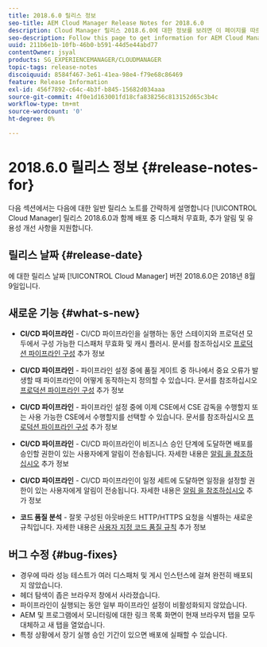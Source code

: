```yaml
---
title: 2018.6.0 릴리스 정보
seo-title: AEM Cloud Manager Release Notes for 2018.6.0
description: Cloud Manager 릴리스 2018.6.0에 대한 정보를 보려면 이 페이지를 따르십시오.
seo-description: Follow this page to get information for AEM Cloud Manager Release 2018.6.0.
uuid: 211b6e1b-10fb-46b0-b591-44d5e44abd77
contentOwner: jsyal
products: SG_EXPERIENCEMANAGER/CLOUDMANAGER
topic-tags: release-notes
discoiquuid: 8584f467-3e61-41ea-98e4-f79e68c86469
feature: Release Information
exl-id: 456f7892-c64c-4b3f-b845-15682d034aaa
source-git-commit: 4f0e1d163001fd18cfa838256c813152d65c3b4c
workflow-type: tm+mt
source-wordcount: '0'
ht-degree: 0%

---
```


# 2018.6.0 릴리스 정보 {#release-notes-for}

다음 섹션에서는 다음에 대한 일반 릴리스 노트를 간략하게 설명합니다 [!UICONTROL Cloud Manager] 릴리스 2018.6.0과 함께 배포 중 디스패처 무효화, 추가 알림 및 유용성 개선 사항을 지원합니다.

## 릴리스 날짜 {#release-date}

에 대한 릴리스 날짜 [!UICONTROL Cloud Manager] 버전 2018.6.0은 2018년 8월 9일입니다.

## 새로운 기능 {#what-s-new}

* **CI/CD 파이프라인** - CI/CD 파이프라인을 실행하는 동안 스테이지와 프로덕션 모두에서 구성 가능한 디스패처 무효화 및 캐시 플러시. 문서를 참조하십시오 [프로덕션 파이프라인 구성](configuring-production-pipelines.md) 추가 정보

* **CI/CD 파이프라인** - 파이프라인 설정 중에 품질 게이트 중 하나에서 중요 오류가 발생할 때 파이프라인이 어떻게 동작하는지 정의할 수 있습니다. 문서를 참조하십시오 [프로덕션 파이프라인 구성](configuring-production-pipelines.md) 추가 정보

* **CI/CD 파이프라인** - 파이프라인 설정 중에 이제 CSE에서 CSE 감독을 수행할지 또는 사용 가능한 CSE에서 수행할지를 선택할 수 있습니다. 문서를 참조하십시오 [프로덕션 파이프라인 구성](configuring-production-pipelines.md) 추가 정보

* **CI/CD 파이프라인** - CI/CD 파이프라인이 비즈니스 승인 단계에 도달하면 배포를 승인할 권한이 있는 사용자에게 알림이 전송됩니다. 자세한 내용은 [알림 을 참조하십시오](notifications.md) 추가 정보

* **CI/CD 파이프라인** - CI/CD 파이프라인이 일정 세트에 도달하면 일정을 설정할 권한이 있는 사용자에게 알림이 전송됩니다. 자세한 내용은 [알림 을 참조하십시오](notifications.md) 추가 정보

* **코드 품질 분석** - 잘못 구성된 아웃바운드 HTTP/HTTPS 요청을 식별하는 새로운 규칙입니다. 자세한 내용은 [사용자 지정 코드 품질 규칙](custom-code-quality-rules.md) 추가 정보

## 버그 수정 {#bug-fixes}

* 경우에 따라 성능 테스트가 여러 디스패처 및 게시 인스턴스에 걸쳐 완전히 배포되지 않았습니다.
* 헤더 탐색이 좁은 브라우저 창에서 사라졌습니다.
* 파이프라인이 실행되는 동안 일부 파이프라인 설정이 비활성화되지 않았습니다.
* AEM 및 프로그램에서 모니터링에 대한 링크 목록 화면이 현재 브라우저 탭을 모두 대체하고 새 탭을 열었습니다.
* 특정 상황에서 장기 실행 승인 기간이 있으면 배포에 실패할 수 있습니다.

